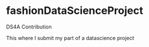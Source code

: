 # fashionDataScienceProject
DS4A Contribution

This where I submit my part of a datascience project

